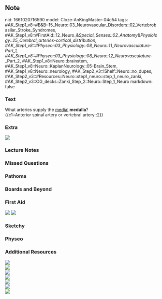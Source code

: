 ## Note
nid: 1661020716590
model: Cloze-AnKingMaster-04c54
tags: #AK_Step1_v8::#B&B::15_Neuro::03_Neurovascular_Disorders::02_Vertebrobasilar_Stroke_Syndromes, #AK_Step1_v8::#FirstAid::12_Neuro_&_Special_Senses::02_Anatomy_&_Physiology::25_Cerebral_arteries_-_cortical_distribution, #AK_Step1_v8::#Physeo::03_Physiology::08_Neuro::11_Neurovasculature_-_Part_1, #AK_Step1_v8::#Physeo::03_Physiology::08_Neuro::12_Neurovasculature_-_Part_2, #AK_Step1_v8::Neuro::brainstem, #AK_Step1_v8::Neuro::KaplanNeurology::05-Brain_Stem, #AK_Step1_v8::Neuro::neurology, #AK_Step2_v3::!Shelf::Neuro::no_dupes, #AK_Step2_v3::#Resources::Neuro::step1_neuro::step_1_neuro_zanki, #AK_Step2_v3::OG_decks::Zanki_Step_2::Neuro::Step_1_Neuro
markdown: false

### Text
<div>
  What arteries supply the <u>medial</u> <b>medulla</b>?
</div>
<div>
  {{c1::Anterior spinal artery or vertebral artery::2}}
</div>

### Extra
<div><img src="paste-111347027149198.jpg"></div>

### Lecture Notes


### Missed Questions


### Pathoma


### Boards and Beyond


### First Aid
<img src="tmpctFC96.png"> <img src="tmp5jO3V3.png">

### Sketchy


### Physeo


### Additional Resources
<div>
  <div><img src="paste-517981645833668.jpg" class="resizer"></div>
  <div><img src="paste-518119084787116.jpg" class="resizer"></div>
  <div><img src="paste-518363897922960.jpg" class="resizer"></div>
  <div>
    <img src="paste-518235048904116.jpg" class="resizer">
    <div><img src="paste-4522600563213.jpg" class="resizer"></div>
    <div><img src="35ce64643bb7ee9566086aa93ba33b0d.png" class= 
    "resizer"></div>
    <div><img src="paste-3809635992766.jpg" class="resizer"></div>
  </div>
</div>
